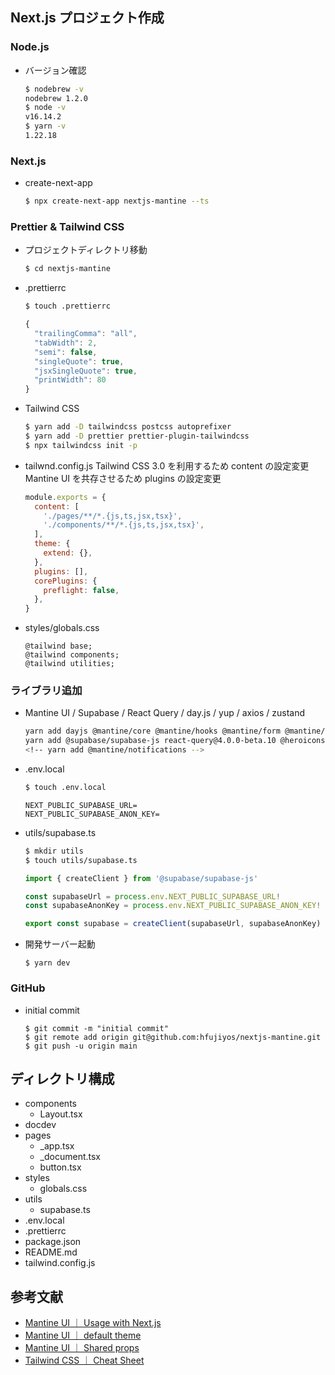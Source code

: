 ## Next.js プロジェクト作成

### Node.js

- バージョン確認
  ```sh
  $ nodebrew -v
  nodebrew 1.2.0
  $ node -v
  v16.14.2
  $ yarn -v
  1.22.18
  ```

### Next.js

- create-next-app

  ```sh
  $ npx create-next-app nextjs-mantine --ts
  ```

### Prettier & Tailwind CSS

- プロジェクトディレクトリ移動

  ```sh
  $ cd nextjs-mantine
  ```

- .prettierrc

  ```sh
  $ touch .prettierrc
  ```

  ```js
  {
    "trailingComma": "all",
    "tabWidth": 2,
    "semi": false,
    "singleQuote": true,
    "jsxSingleQuote": true,
    "printWidth": 80
  }
  ```

- Tailwind CSS

  ```sh
  $ yarn add -D tailwindcss postcss autoprefixer
  $ yarn add -D prettier prettier-plugin-tailwindcss
  $ npx tailwindcss init -p
  ```

- tailwnd.config.js
  Tailwind CSS 3.0 を利用するため content の設定変更
  Mantine UI を共存させるため plugins の設定変更

  ```js
  module.exports = {
    content: [
      './pages/**/*.{js,ts,jsx,tsx}',
      './components/**/*.{js,ts,jsx,tsx}',
    ],
    theme: {
      extend: {},
    },
    plugins: [],
    corePlugins: {
      preflight: false,
    },
  }
  ```

- styles/globals.css

  ```
  @tailwind base;
  @tailwind components;
  @tailwind utilities;
  ```

### ライブラリ追加

- Mantine UI / Supabase / React Query / day.js / yup / axios / zustand

  ```sh
  yarn add dayjs @mantine/core @mantine/hooks @mantine/form @mantine/dates @mantine/next tabler-icons-react
  yarn add @supabase/supabase-js react-query@4.0.0-beta.10 @heroicons/react date-fns yup axios zustand
  <!-- yarn add @mantine/notifications -->
  ```

- .env.local

  ```sh
  $ touch .env.local
  ```

  ```
  NEXT_PUBLIC_SUPABASE_URL=
  NEXT_PUBLIC_SUPABASE_ANON_KEY=
  ```

- utils/supabase.ts

  ```sh
  $ mkdir utils
  $ touch utils/supabase.ts
  ```

  ```ts
  import { createClient } from '@supabase/supabase-js'

  const supabaseUrl = process.env.NEXT_PUBLIC_SUPABASE_URL!
  const supabaseAnonKey = process.env.NEXT_PUBLIC_SUPABASE_ANON_KEY!

  export const supabase = createClient(supabaseUrl, supabaseAnonKey)
  ```

- 開発サーバー起動

  ```
  $ yarn dev
  ```

### GitHub

- initial commit
  ```
  $ git commit -m "initial commit"
  $ git remote add origin git@github.com:hfujiyos/nextjs-mantine.git
  $ git push -u origin main
  ```

## ディレクトリ構成

- components
  - Layout.tsx
- docdev
- pages
  - \_app.tsx
  - \_document.tsx
  - button.tsx
- styles
  - globals.css
- utils
  - supabase.ts
- .env.local
- .prettierrc
- package.json
- README.md
- tailwind.config.js

## 参考文献

- [Mantine UI ｜ Usage with Next.js](https://mantine.dev/theming/next/)
- [Mantine UI ｜ default theme](https://github.com/mantinedev/mantine/blob/master/src/mantine-styles/src/theme/default-theme.ts)
- [Mantine UI ｜ Shared props](https://mantine.dev/pages/basics/#shared-props)
- [Tailwind CSS ｜ Cheat Sheet](https://nerdcave.com/tailwind-cheat-sheet)
